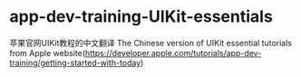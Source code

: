 # app-dev-training-UIKit-essentials
苹果官网UIKit教程的中文翻译 The Chinese version of UIKit essential tutorials from Apple website(https://developer.apple.com/tutorials/app-dev-training/getting-started-with-today)
